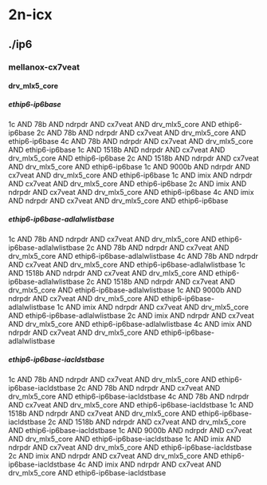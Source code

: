 # 2n-icx
## ./ip6
### mellanox-cx7veat
#### drv_mlx5_core
##### ethip6-ip6base
1c AND 78b AND ndrpdr AND cx7veat AND drv_mlx5_core AND ethip6-ip6base
2c AND 78b AND ndrpdr AND cx7veat AND drv_mlx5_core AND ethip6-ip6base
4c AND 78b AND ndrpdr AND cx7veat AND drv_mlx5_core AND ethip6-ip6base
1c AND 1518b AND ndrpdr AND cx7veat AND drv_mlx5_core AND ethip6-ip6base
2c AND 1518b AND ndrpdr AND cx7veat AND drv_mlx5_core AND ethip6-ip6base
1c AND 9000b AND ndrpdr AND cx7veat AND drv_mlx5_core AND ethip6-ip6base
1c AND imix AND ndrpdr AND cx7veat AND drv_mlx5_core AND ethip6-ip6base
2c AND imix AND ndrpdr AND cx7veat AND drv_mlx5_core AND ethip6-ip6base
4c AND imix AND ndrpdr AND cx7veat AND drv_mlx5_core AND ethip6-ip6base
##### ethip6-ip6base-adlalwlistbase
1c AND 78b AND ndrpdr AND cx7veat AND drv_mlx5_core AND ethip6-ip6base-adlalwlistbase
2c AND 78b AND ndrpdr AND cx7veat AND drv_mlx5_core AND ethip6-ip6base-adlalwlistbase
4c AND 78b AND ndrpdr AND cx7veat AND drv_mlx5_core AND ethip6-ip6base-adlalwlistbase
1c AND 1518b AND ndrpdr AND cx7veat AND drv_mlx5_core AND ethip6-ip6base-adlalwlistbase
2c AND 1518b AND ndrpdr AND cx7veat AND drv_mlx5_core AND ethip6-ip6base-adlalwlistbase
1c AND 9000b AND ndrpdr AND cx7veat AND drv_mlx5_core AND ethip6-ip6base-adlalwlistbase
1c AND imix AND ndrpdr AND cx7veat AND drv_mlx5_core AND ethip6-ip6base-adlalwlistbase
2c AND imix AND ndrpdr AND cx7veat AND drv_mlx5_core AND ethip6-ip6base-adlalwlistbase
4c AND imix AND ndrpdr AND cx7veat AND drv_mlx5_core AND ethip6-ip6base-adlalwlistbase
##### ethip6-ip6base-iacldstbase
1c AND 78b AND ndrpdr AND cx7veat AND drv_mlx5_core AND ethip6-ip6base-iacldstbase
2c AND 78b AND ndrpdr AND cx7veat AND drv_mlx5_core AND ethip6-ip6base-iacldstbase
4c AND 78b AND ndrpdr AND cx7veat AND drv_mlx5_core AND ethip6-ip6base-iacldstbase
1c AND 1518b AND ndrpdr AND cx7veat AND drv_mlx5_core AND ethip6-ip6base-iacldstbase
2c AND 1518b AND ndrpdr AND cx7veat AND drv_mlx5_core AND ethip6-ip6base-iacldstbase
1c AND 9000b AND ndrpdr AND cx7veat AND drv_mlx5_core AND ethip6-ip6base-iacldstbase
1c AND imix AND ndrpdr AND cx7veat AND drv_mlx5_core AND ethip6-ip6base-iacldstbase
2c AND imix AND ndrpdr AND cx7veat AND drv_mlx5_core AND ethip6-ip6base-iacldstbase
4c AND imix AND ndrpdr AND cx7veat AND drv_mlx5_core AND ethip6-ip6base-iacldstbase